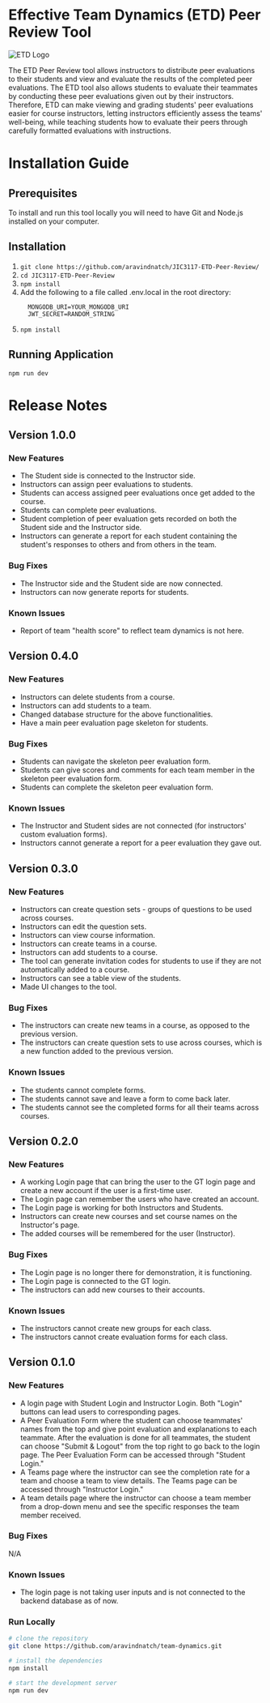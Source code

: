 # Effective Team Dynamics (ETD) Peer Review Tool

![ETD Logo](http://dl.dropboxusercontent.com/scl/fi/mlcqqendtjfn7rqznpv32/ETD.jpg?rlkey=stc8m9l9podusjd8djk8igu3d&dl=0)

The ETD Peer Review tool allows instructors to distribute peer evaluations to their students and view and evaluate the results of the completed peer evaluations. The ETD tool also allows students to evaluate their teammates by conducting these peer evaluations given out by their instructors. Therefore, ETD can make viewing and grading students' peer evaluations easier for course instructors, letting instructors efficiently assess the teams' well-being, while teaching students how to evaluate their peers through carefully formatted evaluations with instructions.

# Installation Guide

## Prerequisites

To install and run this tool locally you will need to have Git and Node.js installed on your computer. 

## Installation

1. `git clone https://github.com/aravindnatch/JIC3117-ETD-Peer-Review/`
2. `cd JIC3117-ETD-Peer-Review`
3. `npm install`
4. Add the following to a file called .env.local in the root directory:
   ```
     MONGODB_URI=YOUR_MONGODB_URI
     JWT_SECRET=RANDOM_STRING
   ```
5. `npm install`

## Running Application

`npm run dev`

# Release Notes

## Version 1.0.0

### New Features

* The Student side is connected to the Instructor side.
* Instructors can assign peer evaluations to students.
* Students can access assigned peer evaluations once get added to the course.
* Students can complete peer evaluations.
* Student completion of peer evaluation gets recorded on both the Student side and the Instructor side.
* Instructors can generate a report for each student containing the student's responses to others and from others in the team.

### Bug Fixes

* The Instructor side and the Student side are now connected.
* Instructors can now generate reports for students.

### Known Issues

* Report of team "health score" to reflect team dynamics is not here.

## Version 0.4.0

### New Features

* Instructors can delete students from a course.
* Instructors can add students to a team.
* Changed database structure for the above functionalities.
* Have a main peer evaluation page skeleton for students.

### Bug Fixes

* Students can navigate the skeleton peer evaluation form.
* Students can give scores and comments for each team member in the skeleton peer evaluation form.
* Students can complete the skeleton peer evaluation form.

### Known Issues

* The Instructor and Student sides are not connected (for instructors' custom evaluation forms).
* Instructors cannot generate a report for a peer evaluation they gave out.

## Version 0.3.0

### New Features

* Instructors can create question sets - groups of questions to be used across courses.
* Instructors can edit the question sets.
* Instructors can view course information.
* Instructors can create teams in a course.
* Instructors can add students to a course.
* The tool can generate invitation codes for students to use if they are not automatically added to a course.
* Instructors can see a table view of the students.
* Made UI changes to the tool.

### Bug Fixes

* The instructors can create new teams in a course, as opposed to the previous version.
* The instructors can create question sets to use across courses, which is a new function added to the previous version.

### Known Issues

* The students cannot complete forms.
* The students cannot save and leave a form to come back later.
* The students cannot see the completed forms for all their teams across courses.

## Version 0.2.0

### New Features

* A working Login page that can bring the user to the GT login page and create a new account if the user is a first-time user.
* The Login page can remember the users who have created an account.
* The Login page is working for both Instructors and Students.
* Instructors can create new courses and set course names on the Instructor's page.
* The added courses will be remembered for the user (Instructor).

### Bug Fixes

* The Login page is no longer there for demonstration, it is functioning.
* The Login page is connected to the GT login.
* The instructors can add new courses to their accounts.

### Known Issues

* The instructors cannot create new groups for each class.
* The instructors cannot create evaluation forms for each class.

## Version 0.1.0

### New Features

* A login page with Student Login and Instructor Login. Both "Login" buttons can lead users to corresponding pages.
* A Peer Evaluation Form where the student can choose teammates' names from the top and give point evaluation and explanations to each teammate. After the evaluation is done for all teammates, the student can choose "Submit & Logout" from the top right to go back to the login page. The Peer Evaluation Form can be accessed through "Student Login."
* A Teams page where the instructor can see the completion rate for a team and choose a team to view details. The Teams page can be accessed through "Instructor Login."
* A team details page where the instructor can choose a team member from a drop-down menu and see the specific responses the team member received.

### Bug Fixes

N/A

### Known Issues

* The login page is not taking user inputs and is not connected to the backend database as of now.

### Run Locally

```bash
# clone the repository
git clone https://github.com/aravindnatch/team-dynamics.git

# install the dependencies
npm install

# start the development server
npm run dev
```
